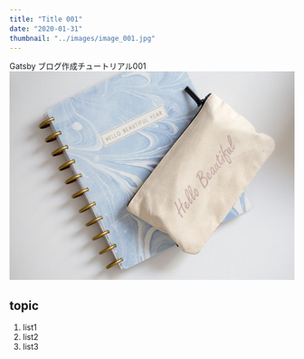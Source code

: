 ```yaml
---
title: "Title 001"
date: "2020-01-31"
thumbnail: "../images/image_001.jpg"
---
```


Gatsby ブログ作成チュートリアル001
![Sample](../imgages/../images/image_001.jpg)
## topic

1. list1
2. list2
3. list3